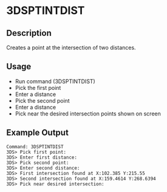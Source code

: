 # 3DSPTINTDIST

## Description

Creates a point at the intersection of two distances.

## Usage

* Run command (3DSPTINTDIST)
* Pick the first point
* Enter a distance
* Pick the second point
* Enter a distance
* Pick near the desired intersection points shown on screen

## Example Output
```
Command: 3DSPTINTDIST
3DS> Pick first point:
3DS> Enter first distance:
3DS> Pick second point:
3DS> Enter second distance:
3DS> First intersection found at X:102.385 Y:215.55
3DS> Second intersection found at X:159.4614 Y:268.6394
3DS> Pick near desired intersection:
```
